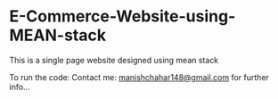 # E-Commerce-Website-using-MEAN-stack
This is a single page website designed using mean stack

To run the code:
Contact me: manishchahar148@gmail.com for further info...


